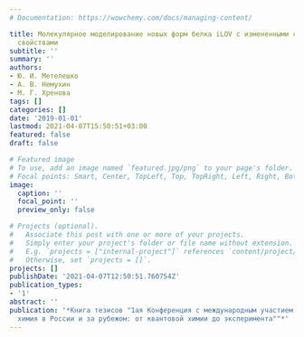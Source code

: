 ```yaml
---
# Documentation: https://wowchemy.com/docs/managing-content/

title: Молекулярное моделирование новых форм белка iLOV с измененными спектральными
  свойствами
subtitle: ''
summary: ''
authors:
- Ю. И. Метелешко
- А. В. Немухин
- М. Г. Хренова
tags: []
categories: []
date: '2019-01-01'
lastmod: 2021-04-07T15:50:51+03:00
featured: false
draft: false

# Featured image
# To use, add an image named `featured.jpg/png` to your page's folder.
# Focal points: Smart, Center, TopLeft, Top, TopRight, Left, Right, BottomLeft, Bottom, BottomRight.
image:
  caption: ''
  focal_point: ''
  preview_only: false

# Projects (optional).
#   Associate this post with one or more of your projects.
#   Simply enter your project's folder or file name without extension.
#   E.g. `projects = ["internal-project"]` references `content/project/deep-learning/index.md`.
#   Otherwise, set `projects = []`.
projects: []
publishDate: '2021-04-07T12:50:51.760754Z'
publication_types:
- '1'
abstract: ''
publication: '*Книга тезисов "1ая Конференция с международным участием "Физическая
  химия в России и за рубежом: от квантовой химии до эксперимента""*'
---
```

